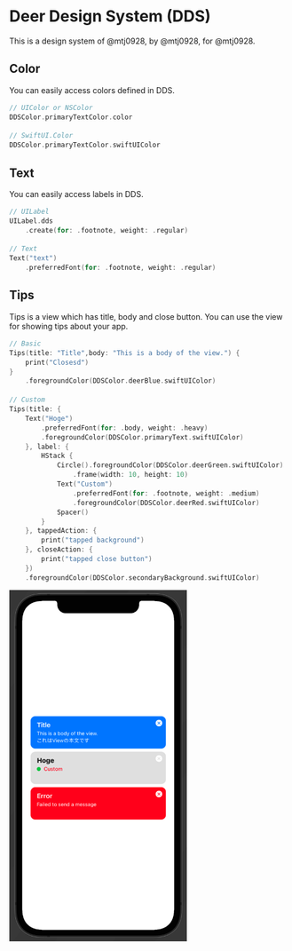 # Deer Design System (DDS)

This is a design system of @mtj0928, by @mtj0928, for @mtj0928.

## Color
You can easily access colors defined in DDS.

```swift
// UIColor or NSColor
DDSColor.primaryTextColor.color
    
// SwiftUI.Color
DDSColor.primaryTextColor.swiftUIColor
```

## Text 
You can easily access labels in DDS.
```swift
// UILabel
UILabel.dds
    .create(for: .footnote, weight: .regular)

// Text
Text("text")
    .preferredFont(for: .footnote, weight: .regular)

```

## Tips
Tips is a view which has title, body and close button.
You can use the view for showing tips about your app.

```swift
// Basic
Tips(title: "Title",body: "This is a body of the view.") {
    print("Closesd")
}
    .foregroundColor(DDSColor.deerBlue.swiftUIColor)
    
// Custom
Tips(title: {
    Text("Hoge")
        .preferredFont(for: .body, weight: .heavy)
        .foregroundColor(DDSColor.primaryText.swiftUIColor)
    }, label: {
        HStack {
            Circle().foregroundColor(DDSColor.deerGreen.swiftUIColor)
                .frame(width: 10, height: 10)
            Text("Custom")
                .preferredFont(for: .footnote, weight: .medium)
                .foregroundColor(DDSColor.deerRed.swiftUIColor)
            Spacer()
        }
    }, tappedAction: {
        print("tapped background")
    }, closeAction: {
        print("tapped close button")
    })
    .foregroundColor(DDSColor.secondaryBackground.swiftUIColor)
```

<img width="320px" alt="Tips image" src="Resources/tips.png">
